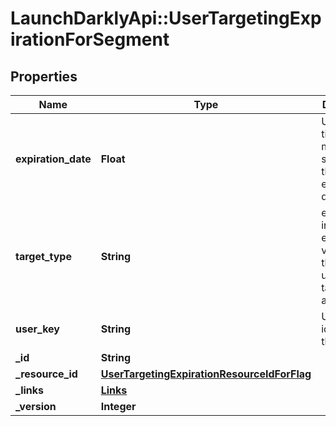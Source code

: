 # LaunchDarklyApi::UserTargetingExpirationForSegment

## Properties
Name | Type | Description | Notes
------------ | ------------- | ------------- | -------------
**expiration_date** | **Float** | Unix epoch time in milliseconds specifying the expiration date | [optional] 
**target_type** | **String** | either the included or excluded variation that the user is targeted on a segment | [optional] 
**user_key** | **String** | Unique identifier for the user | [optional] 
**_id** | **String** |  | [optional] 
**_resource_id** | [**UserTargetingExpirationResourceIdForFlag**](UserTargetingExpirationResourceIdForFlag.md) |  | [optional] 
**_links** | [**Links**](Links.md) |  | [optional] 
**_version** | **Integer** |  | [optional] 


